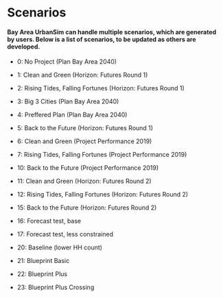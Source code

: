 # Scenarios

#### Bay Area UrbanSim can handle multiple scenarios, which are generated by users. Below is a list of scenarios, to be updated as others are developed.


* 0: No Project (Plan Bay Area 2040)
* 1: Clean and Green (Horizon: Futures Round 1)
* 2: Rising Tides, Falling Fortunes (Horizon: Futures Round 1)
* 3: Big 3 Cities (Plan Bay Area 2040)
* 4: Preffered Plan (Plan Bay Area 2040)
* 5: Back to the Future (Horizon: Futures Round 1)


* 6: Clean and Green (Project Performance 2019)
* 7: Rising Tides, Falling Fortunes (Project Performance 2019)
* 10: Back to the Future (Project Performance 2019)


* 11: Clean and Green (Horizon: Futures Round 2)
* 12: Rising Tides, Falling Fortunes (Horizon: Futures Round 2)
* 15: Back to the Future (Horizon: Futures Round 2)


* 16: Forecast test, base
* 17: Forecast test, less constrained


* 20: Baseline (lower HH count)
* 21: Blueprint Basic
* 22: Blueprint Plus
* 23: Blueprint Plus Crossing
